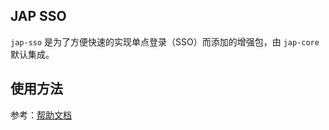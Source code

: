 ## JAP SSO

`jap-sso` 是为了方便快速的实现单点登录（SSO）而添加的增强包，由 `jap-core` 默认集成。

## 使用方法

参考：[帮助文档](https://jap.fujieid.com/quickstart/jap-sso.html)